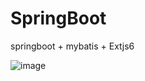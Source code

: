 # SpringBoot
springboot + mybatis + Extjs6

![image](https://github.com/ghuan/SpringBoot/blob/master/Dzbl/1.png)
